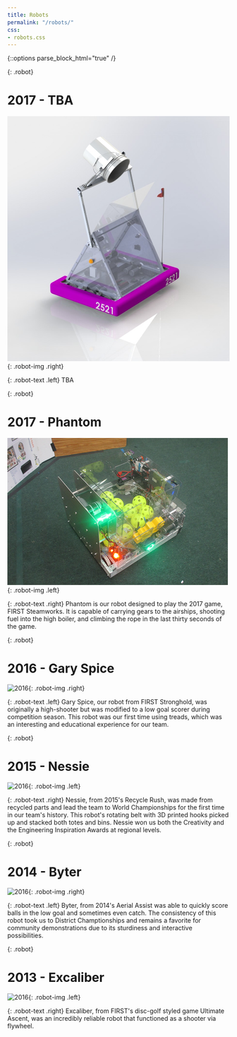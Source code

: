 ```yaml
---
title: Robots
permalink: "/robots/"
css:
- robots.css
---
```


{::options parse_block_html="true" /}

{: .robot}
<div>

# 2017 - TBA
![2016](/assets/images/robots/2017-bunnybots.jpg){: .robot-img .right}

{: .robot-text .left}
TBA
</div>

{: .robot}
<div>

# 2017 - Phantom
![2016](/assets/images/robots/2017.png){: .robot-img .left}

{: .robot-text .right}
Phantom is our robot designed to play the 2017 game, FIRST Steamworks. It is capable
of carrying gears to the airships, shooting fuel into the high boiler, and climbing
the rope in the last thirty seconds of the game.
</div>

{: .robot}
<div>

# 2016 - Gary Spice
![2016](/assets/images/robots/2016.png){: .robot-img .right}

{: .robot-text .left}
Gary Spice, our robot from FIRST Stronghold, was originally a high-shooter but was
modified to a low goal scorer during competition season. This robot was our first
time using treads, which was an interesting and educational experience for our team.
</div>

{: .robot}
<div>

# 2015 - Nessie
![2016](/assets/images/robots/2015.png){: .robot-img .left}

{: .robot-text .right}
Nessie, from 2015's Recycle Rush, was made from recycled parts and lead the team to
World Championships for the first time in our team's history. This robot's rotating
belt with 3D printed hooks picked up and stacked both totes and bins. Nessie won us
both the Creativity and the Engineering Inspiration Awards at regional levels.
</div>

{: .robot}
<div>

# 2014 - Byter
![2016](/assets/images/robots/2014.png){: .robot-img .right}

{: .robot-text .left}
Byter, from 2014's Aerial Assist was able to quickly score balls in the low goal and
sometimes even catch. The consistency of this robot took us to District
Champtionships and remains a favorite for community demonstrations due to its
sturdiness and interactive possibilities.
</div>

{: .robot}
<div>

# 2013 - Excaliber
![2016](/assets/images/robots/2013.png){: .robot-img .left}

{: .robot-text .right}
Excaliber, from FIRST's disc-golf styled game Ultimate Ascent, was an incredibly
reliable robot that functioned as a shooter via flywheel.
</div>
